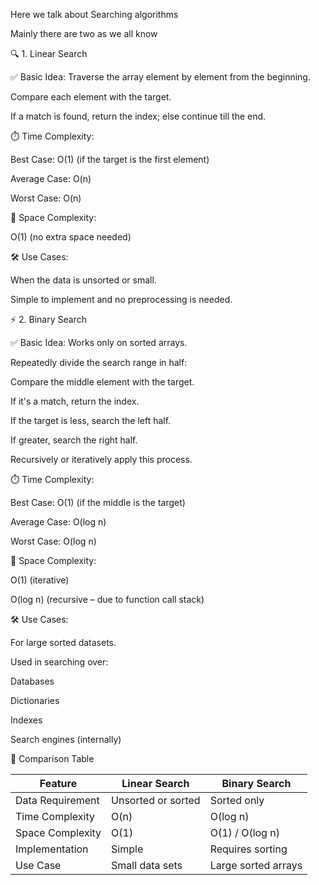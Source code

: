 Here we talk about Searching algorithms 

Mainly there are two as we all know

🔍 1. Linear Search

✅ Basic Idea:
Traverse the array element by element from the beginning.

Compare each element with the target.

If a match is found, return the index; else continue till the end.

⏱️ Time Complexity:

Best Case: O(1) (if the target is the first element)

Average Case: O(n)

Worst Case: O(n)

🧠 Space Complexity:

O(1) (no extra space needed)

🛠️ Use Cases:

When the data is unsorted or small.

Simple to implement and no preprocessing is needed.

⚡ 2. Binary Search

✅ Basic Idea:
Works only on sorted arrays.

Repeatedly divide the search range in half:

Compare the middle element with the target.

If it's a match, return the index.

If the target is less, search the left half.

If greater, search the right half.

Recursively or iteratively apply this process.

⏱️ Time Complexity:

Best Case: O(1) (if the middle is the target)

Average Case: O(log n)

Worst Case: O(log n)

🧠 Space Complexity:

O(1) (iterative)

O(log n) (recursive – due to function call stack)

🛠️ Use Cases:

For large sorted datasets.

Used in searching over:

Databases

Dictionaries

Indexes

Search engines (internally)

🔁 Comparison Table

Feature	          |  Linear Search	   | Binary Search
------------------|--------------------|----------------------|
Data  Requirement	| Unsorted or sorted | Sorted only          |
Time Complexity	  | O(n)	             | O(log n)             |           
Space Complexity	| O(1)	             | O(1) / O(log n)      |
Implementation	  | Simple	           |  Requires sorting    |
Use Case	        | Small data sets	   | Large sorted arrays  |

